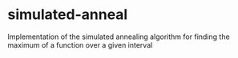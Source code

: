 # simulated-anneal
Implementation of the simulated annealing algorithm for finding the maximum of a function over a given interval
